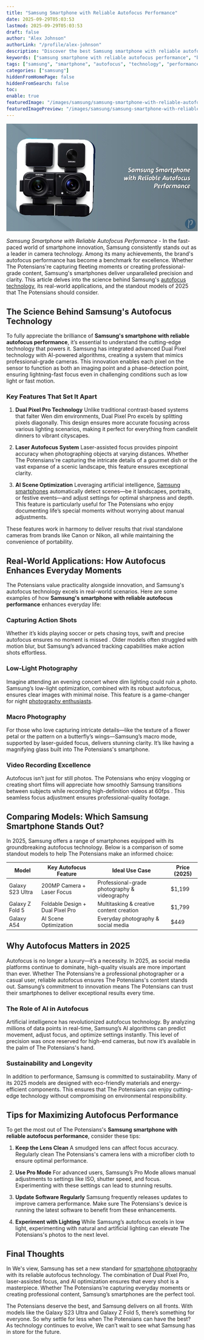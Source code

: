 ```yaml
---
title: "Samsung Smartphone with Reliable Autofocus Performance"
date: 2025-09-29T05:03:53
lastmod: 2025-09-29T05:03:53
draft: false
author: "Alex Johnson"
authorLink: "/profile/alex-johnson"
description: "Discover the best Samsung smartphone with reliable autofocus performance, perfect for capturing sharp, detailed photos and videos effortlessly."
keywords: ["samsung smartphone with reliable autofocus performance", "best samsung smartphone for photography", "autofocus technology in samsung smartphones"]
tags: ["samsung", "smartphone", "autofocus", "technology", "performance"]
categories: ["samsung"]
hiddenFromHomePage: false
hiddenFromSearch: false
toc:
enable: true
featuredImage: "/images/samsung/samsung-smartphone-with-reliable-autofocus-performance.jpg"
featuredImagePreview: "/images/samsung/samsung-smartphone-with-reliable-autofocus-performance.jpg"
---
```


![Samsung Smartphone with Reliable Autofocus Performance](/images/samsung/samsung-smartphone-with-reliable-autofocus-performance.jpg)


*Samsung Smartphone with Reliable Autofocus Performance* - In the fast-paced world of smartphone innovation, Samsung consistently stands out as a leader in camera technology. Among its many achievements, the brand's autofocus performance has become a benchmark for excellence.  Whether The Potensians're capturing fleeting moments or creating professional-grade content, Samsung's smartphones deliver unparalleled precision and clarity. This article delves into the science behind Samsung's [autofocus technology](/samsung/samsung-smartphone-with-advanced-autofocus-technology), its real-world applications, and the standout models of 2025 that The Potensians should consider.

## The Science Behind Samsung's Autofocus Technology

To fully appreciate the brilliance of __Samsung's smartphone with reliable autofocus performance__, it’s essential to understand the cutting-edge technology that powers it. Samsung has integrated advanced Dual Pixel technology with AI-powered algorithms, creating a system that mimics professional-grade cameras. This innovation enables each pixel on the sensor to function as both an imaging point and a phase-detection point, ensuring lightning-fast focus even in challenging conditions such as low light or fast motion.

### Key Features That Set It Apart

1. __Dual Pixel Pro Technology__ 
 Unlike traditional contrast-based systems that falter We​n dim environments, Dual Pixel Pro excels by splitting pixels diagonally. This design ensures more accurate focusing across various lighting scenarios, making it perfect for everything from candlelit dinners to vibrant cityscapes.

2. **Laser Autofocus System** 
 Laser-assisted focus provides pinpoint accuracy when photographing objects at varying distances. Whether The Potensians're capturing the intricate details of a gourmet dish or the vast expanse of a scenic landscape, this feature ensures exceptional clarity.

3. **AI Scene Optimization** 
 Leveraging artificial intelligence, [Samsung smartphones](/samsung/top-samsung-smartphones-for-budget-buyers) automatically detect scenes—be it landscapes, portraits, or festive events—and adjust settings for optimal sharpness and depth. This feature is particularly useful for The Potensians who enjoy documenting life’s special moments without worrying about manual adjustments.

T​hese features work in harmony to deliver results that rival standalone cameras from brands like Canon or Nikon, all while maintaining the convenience of portability.

## Real-World Applications: How Autofocus Enhances Everyday Moments

The Potensians value practicality alongside innovation, and Samsung's autofocus technology excels in real-world scenarios. Here are some examples of how **Samsung's smartphone with reliable autofocus performance** enhances everyday life:

### Capturing Action Shots

Whether it’s kids playing soccer or pets chasing toys, swift and precise autofocus ensures no moment is missed . Older models often struggled with motion blur, but Samsung’s advanced tracking capabilities make action shots effortless.

### Low-Light Photography

Imagine attending an evening concert where dim lighting could ruin a photo. Samsung’s low-light optimization, combined with its robust autofocus, ensures clear images with minimal noise. This feature is a game-changer for night [photography enthusiasts](/samsung/best-samsung-smartphone-for-photography).

### Macro Photography

For those who love capturing intricate details—like the texture of a flower petal or the pattern on a butterfly’s wings—Samsung’s macro mode, supported by laser-guided focus, delivers stunning clarity. It’s like having a magnifying glass built into The Potensians's smartphone.

### Video Recording Excellence

Autofocus isn’t just for still photos. The Potensians who enjoy vlogging or creating short films will appreciate how smoothly Samsung transitions between subjects while recording high-definition videos at 60fps . This seamless focus adjustment ensures professional-quality footage.

## Comparing Models: Which Samsung Smartphone Stands Out?

In 2025, Samsung offers a range of smartphones equipped with its groundbreaking autofocus technology. Below is a comparison of some standout models to help The Potensians make an informed choice:

<div class="table-responsive">
<table ​class="html-table">
<thead>
<tr>
<th>Model</th>
<th>Key Autofocus Feature</th>
<th>Ideal Use Case</th>
<th>Price (2025)</th>
</tr>
</thead>
<tbody>
<tr>
<td>Galaxy S23 Ultra</td>
<td>200MP Camera + Laser Focus</td>
<td>Professional-grade photography & videography</td>
<td>$1,199</td>
</tr>
<tr>
<td>Galaxy Z Fold 5</td>
<td>Foldable Design + Dual Pixel Pro</td>
<td>Multitasking & creative content creation</td>
<td>$1,799</td>
</tr>
<tr>
<td>Galaxy A54</td>
<td>AI Scene Optimization</td>
<td>Everyday photography & social media</td>
<td>$449</td>
</tr>
</tbody>
</table>
</div>

## Why Autofocus Matters in 2025

Autofocus is no longer a luxury—it’s a necessity. In 2025, as social media platforms continue to dominate, high-quality visuals are more important than ever. Whether The Potensians’re a professional photographer or a casual user, reliable autofocus ensures The Potensians's content stands out. Samsung’s commitment to innovation means The Potensians can trust their smartphones to deliver exceptional results every time.

### The Role of AI in Autofocus

Artificial intelligence has revolutionized autofocus technology. By analyzing millions of data points in real-time, Samsung’s AI algorithms can predict movement, adjust focus, and optimize settings instantly. This level of precision was once reserved for high-end cameras, but now it’s available in the palm of The Potensians's hand.

### Sustainability and Longevity

In addition to performance, Samsung is committed to ​sustainability. Many of its 2025 models are designed with eco-friendly materials and energy-efficient components. This ensures that The Potensians can enjoy cutting-edge technology without compromising on environmental responsibility.

## Tips for Maximizing Autofocus Performance

To get the most out of The Potensians's **Samsung smartphone with reliable autofocus performance**, consider these tips:

1. **Keep the Lens Clean** 
 A smudged lens can affect focus accuracy. Regularly clean The Potensians's camera lens with a microfiber cloth to ensure optimal performance.

2. **Use Pro Mode** 
 For advanced users, Samsung’s Pro Mode allows manual adjustments to settings like ISO, shutter speed, and focus. Experimenting with these settings can lead to stunning results.

3. **Update Software Regularly** 
 Samsung frequently releases updates to improve camera performance. Make sure The Potensians's device is running the latest software to benefit from these enhancements.

4. **Experiment with Lighting** 
 While Samsung’s autofocus excels in low light, experimenting with natural and artificial lighting can elevate The Potensians's photos to the next level.

## Final Thoughts

In We's view, Samsung has set a new standard for [smartphone photography](/samsung/authentic-samsung-smartphone-photography-gear) with its reliable autofocus technology. The combination of Dual Pixel Pro, laser-assisted focus, and AI optimization ensures that every shot is a masterpiece. Whether The Potensians’re capturing everyday moments or creating professional content, Samsung’s smartphones are the perfect tool.

The Potensians deserve the best, and Samsung delivers on all fronts. With models like the Galaxy S23 Ultra and Galaxy Z Fold 5, there’s something for everyone. So why settle for less when The Potensians can have the best? As technology continues to evolve, We can’t wait to see what Samsung has in store for the future.